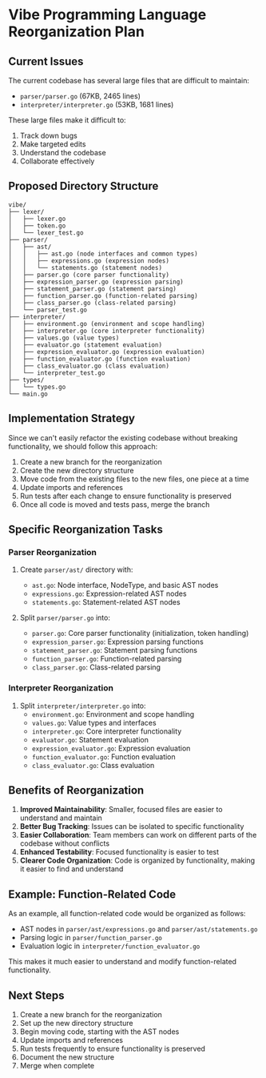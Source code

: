 # Vibe Programming Language Reorganization Plan

## Current Issues

The current codebase has several large files that are difficult to maintain:
- `parser/parser.go` (67KB, 2465 lines)
- `interpreter/interpreter.go` (53KB, 1681 lines)

These large files make it difficult to:
1. Track down bugs
2. Make targeted edits
3. Understand the codebase
4. Collaborate effectively

## Proposed Directory Structure

```
vibe/
├── lexer/
│   ├── lexer.go
│   ├── token.go
│   └── lexer_test.go
├── parser/
│   ├── ast/
│   │   ├── ast.go (node interfaces and common types)
│   │   ├── expressions.go (expression nodes)
│   │   └── statements.go (statement nodes)
│   ├── parser.go (core parser functionality)
│   ├── expression_parser.go (expression parsing)
│   ├── statement_parser.go (statement parsing)
│   ├── function_parser.go (function-related parsing)
│   ├── class_parser.go (class-related parsing)
│   └── parser_test.go
├── interpreter/
│   ├── environment.go (environment and scope handling)
│   ├── interpreter.go (core interpreter functionality)
│   ├── values.go (value types)
│   ├── evaluator.go (statement evaluation)
│   ├── expression_evaluator.go (expression evaluation)
│   ├── function_evaluator.go (function evaluation)
│   ├── class_evaluator.go (class evaluation)
│   └── interpreter_test.go
├── types/
│   └── types.go
└── main.go
```

## Implementation Strategy

Since we can't easily refactor the existing codebase without breaking functionality, we should follow this approach:

1. Create a new branch for the reorganization
2. Create the new directory structure
3. Move code from the existing files to the new files, one piece at a time
4. Update imports and references
5. Run tests after each change to ensure functionality is preserved
6. Once all code is moved and tests pass, merge the branch

## Specific Reorganization Tasks

### Parser Reorganization

1. Create `parser/ast/` directory with:
   - `ast.go`: Node interface, NodeType, and basic AST nodes
   - `expressions.go`: Expression-related AST nodes
   - `statements.go`: Statement-related AST nodes

2. Split `parser/parser.go` into:
   - `parser.go`: Core parser functionality (initialization, token handling)
   - `expression_parser.go`: Expression parsing functions
   - `statement_parser.go`: Statement parsing functions
   - `function_parser.go`: Function-related parsing
   - `class_parser.go`: Class-related parsing

### Interpreter Reorganization

1. Split `interpreter/interpreter.go` into:
   - `environment.go`: Environment and scope handling
   - `values.go`: Value types and interfaces
   - `interpreter.go`: Core interpreter functionality
   - `evaluator.go`: Statement evaluation
   - `expression_evaluator.go`: Expression evaluation
   - `function_evaluator.go`: Function evaluation
   - `class_evaluator.go`: Class evaluation

## Benefits of Reorganization

1. **Improved Maintainability**: Smaller, focused files are easier to understand and maintain
2. **Better Bug Tracking**: Issues can be isolated to specific functionality
3. **Easier Collaboration**: Team members can work on different parts of the codebase without conflicts
4. **Enhanced Testability**: Focused functionality is easier to test
5. **Clearer Code Organization**: Code is organized by functionality, making it easier to find and understand

## Example: Function-Related Code

As an example, all function-related code would be organized as follows:
- AST nodes in `parser/ast/expressions.go` and `parser/ast/statements.go`
- Parsing logic in `parser/function_parser.go`
- Evaluation logic in `interpreter/function_evaluator.go`

This makes it much easier to understand and modify function-related functionality.

## Next Steps

1. Create a new branch for the reorganization
2. Set up the new directory structure
3. Begin moving code, starting with the AST nodes
4. Update imports and references
5. Run tests frequently to ensure functionality is preserved
6. Document the new structure
7. Merge when complete